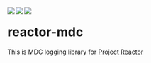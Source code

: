 <div align="center">    
 <img src="https://img.shields.io/github/license/create1st/reactor-mdc.svg" align="left" />
 <img src="https://img.shields.io/badge/projectreactor.io-3.3.1.RELEASE-green.svg" align="left" />
 <img src="https://img.shields.io/badge/PRs-welcome-green.svg" align="left" />
</div>

# reactor-mdc
This is MDC logging library for [Project Reactor](http://projectreactor.io)

